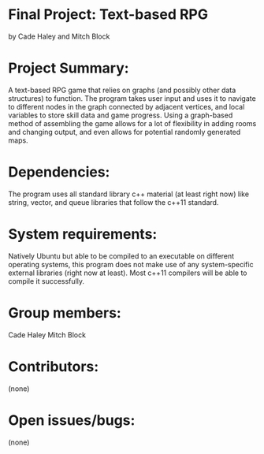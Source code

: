 # Final Project: Text-based RPG

by Cade Haley and Mitch Block

Project Summary:
===
A text-based RPG game that relies on graphs (and possibly other data structures) to function. The program takes user input and uses it to navigate to different nodes in the graph connected by adjacent vertices, and local variables to store skill data and game progress. Using a graph-based method of assembling the game allows for a lot of flexibility in adding rooms and changing output, and even allows for potential randomly generated maps.

Dependencies:
===
The program uses all standard library c++ material (at least right now) like string, vector, and queue libraries that follow the c++11 standard.

System requirements:
===
Natively Ubuntu but able to be compiled to an executable on different operating systems, this program does not make use of any system-specific external libraries (right now at least). Most c++11 compilers will be able to compile it successfully.

Group members:
===
Cade Haley
Mitch Block

Contributors:
===
(none)

Open issues/bugs:
===
(none)
